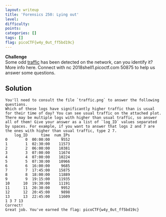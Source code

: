 ```yaml
---
layout: writeup
title: 'Forensics 250: Lying out'
level: 
difficulty: 
points: 
categories: []
tags: []
flag: picoCTF{w4y_0ut_ff5bd19c}
---
```

**Challenge**  
Some odd [traffic](./writeupfiles/traffic.png) has been detected on the
network, can you identify it? More info here. Connect with nc
2018shell1.picoctf.com 50875 to help us answer some questions.

## Solution

    You'll need to consult the file `traffic.png` to answer the following questions.
    Which of these logs have significantly higher traffic than is usual for their time of day? You can see usual traffic on the attached plot. There may be multiple logs with higher than usual traffic, so answer all of them! Give your answer as a list of `log_ID` values separated by spaces. For example, if you want to answer that logs 2 and 7 are the ones with higher than usual traffic, type 2 7.
        log_ID      time  num_IPs
    0        0  00:00:00     9552
    1        1  02:30:00    11573
    2        2  06:00:00    10381
    3        3  07:00:00    11674
    4        4  07:00:00    10224
    5        5  07:30:00    10966
    6        6  16:00:00     9685
    7        7  17:45:00    15875
    8        8  18:00:00    11889
    9        9  19:15:00    11935
    10      10  19:30:00    11191
    11      11  20:30:00     9952
    12      12  20:45:00     9898
    13      13  22:45:00    11609
    1 3 7 13
    Correct!
    Great job. You've earned the flag: picoCTF{w4y_0ut_ff5bd19c}

